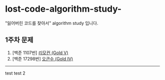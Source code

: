 # lost-code-algorithm-study-
"잃어버린 코드를 찾아서" algorithm study 입니다.

## 1주차 문제
1. [백준 1107번] [리모컨 (Gold V)](https://www.acmicpc.net/problem/1107)
2. [백준 17298번] [오큰수 (Gold IV)](https://www.acmicpc.net/problem/17298)

---
test
test 2